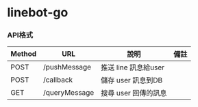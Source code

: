 # linebot-go

### API格式
| Method       |       URL                         |    說明             | 備註    |
| -------------| --------------------------------- | ------------------ | -------- |
|  POST        | /pushMessage                      |    推送 line 訊息給user   |         |
|  POST        | /callback                         |    儲存 user 訊息到DB     |         |
|  GET         | /queryMessage                     |    搜尋 user 回傳的訊息    |         |
